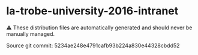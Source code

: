# la-trobe-university-2016-intranet

:warning: These distribution files are automatically generated and should never be manually managed.

Source git commit: 5234ae248e4791cafb93b224a830e44328cbdd52
